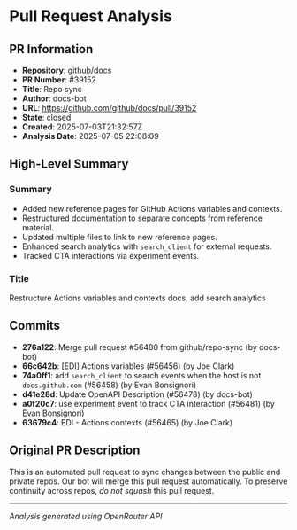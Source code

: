 # Pull Request Analysis

## PR Information
- **Repository**: github/docs
- **PR Number**: #39152
- **Title**: Repo sync
- **Author**: docs-bot
- **URL**: https://github.com/github/docs/pull/39152
- **State**: closed
- **Created**: 2025-07-03T21:32:57Z
- **Analysis Date**: 2025-07-05 22:08:09

## High-Level Summary

### Summary
- Added new reference pages for GitHub Actions variables and contexts.
- Restructured documentation to separate concepts from reference material.
- Updated multiple files to link to new reference pages.
- Enhanced search analytics with `search_client` for external requests.
- Tracked CTA interactions via experiment events.

### Title
Restructure Actions variables and contexts docs, add search analytics

## Commits

- **276a122**: Merge pull request #56480 from github/repo-sync (by docs-bot)
- **66c642b**: [EDI] Actions variables (#56456) (by Joe Clark)
- **74a0ff1**: add `search_client` to search events when the host is not `docs.github.com` (#56458) (by Evan Bonsignori)
- **d41e28d**: Update OpenAPI Description (#56478) (by docs-bot)
- **a0f20c7**: use experiment event to track CTA interaction (#56481) (by Evan Bonsignori)
- **63679c4**: EDI - Actions contexts (#56465) (by Joe Clark)


## Original PR Description


This is an automated pull request to sync changes between the public and private repos.
Our bot will merge this pull request automatically.
To preserve continuity across repos, _do not squash_ this pull request.


---
*Analysis generated using OpenRouter API*
